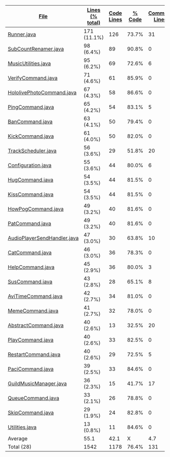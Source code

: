 
|[File](https://github.com/Smaltin/AvilonSubBot/tree/development/statistics%2Fjava%2Fname_ascending.md%2F)|[Lines (% total)](https://github.com/Smaltin/AvilonSubBot/tree/development/statistics%2Fjava%2Flines_ascending.md%2F)|[Code Lines](https://github.com/Smaltin/AvilonSubBot/tree/development/statistics%2Fjava%2Fcode_descending.md%2F)|[% Code](https://github.com/Smaltin/AvilonSubBot/tree/development/statistics%2Fjava%2Fproportion_code_descending.md%2F)|[Comment Lines](https://github.com/Smaltin/AvilonSubBot/tree/development/statistics%2Fjava%2Fcomments_descending.md%2F)|[% Comment](https://github.com/Smaltin/AvilonSubBot/tree/development/statistics%2Fjava%2Fproportion_comments_descending.md%2F)|[Blank Lines](https://github.com/Smaltin/AvilonSubBot/tree/development/statistics%2Fjava%2Fblanks_descending.md%2F)|[% Blank](https://github.com/Smaltin/AvilonSubBot/tree/development/statistics%2Fjava%2Fproportion_blanks_descending.md%2F)|
| --- | --- | --- | --- | --- | --- | --- | --- |
|[Runner.java](https://github.com/Smaltin/AvilonSubBot/tree/development/src%2Fmain%2Fjava%2Fio%2Fgithub%2FSmaltin%2FAvilonSubBot%2FRunner.java)|171 (11.1%)|126|73.7%|31|18.1%|14|8.2%|
|[SubCountRenamer.java](https://github.com/Smaltin/AvilonSubBot/tree/development/src%2Fmain%2Fjava%2Fio%2Fgithub%2FSmaltin%2FAvilonSubBot%2FSubCountRenamer.java)|98 (6.4%)|89|90.8%|0|0.0%|9|9.2%|
|[MusicUtilities.java](https://github.com/Smaltin/AvilonSubBot/tree/development/src%2Fmain%2Fjava%2Fio%2Fgithub%2FSmaltin%2FAvilonSubBot%2FMusicUtilities%2FMusicUtilities.java)|95 (6.2%)|69|72.6%|6|6.3%|20|21.1%|
|[VerifyCommand.java](https://github.com/Smaltin/AvilonSubBot/tree/development/src%2Fmain%2Fjava%2Fio%2Fgithub%2FSmaltin%2FAvilonSubBot%2FCommands%2FVerifyCommand.java)|71 (4.6%)|61|85.9%|0|0.0%|10|14.1%|
|[HololivePhotoCommand.java](https://github.com/Smaltin/AvilonSubBot/tree/development/src%2Fmain%2Fjava%2Fio%2Fgithub%2FSmaltin%2FAvilonSubBot%2FCommands%2FHololivePhotoCommand.java)|67 (4.3%)|58|86.6%|0|0.0%|9|13.4%|
|[PingCommand.java](https://github.com/Smaltin/AvilonSubBot/tree/development/src%2Fmain%2Fjava%2Fio%2Fgithub%2FSmaltin%2FAvilonSubBot%2FCommands%2FPingCommand.java)|65 (4.2%)|54|83.1%|5|7.7%|6|9.2%|
|[BanCommand.java](https://github.com/Smaltin/AvilonSubBot/tree/development/src%2Fmain%2Fjava%2Fio%2Fgithub%2FSmaltin%2FAvilonSubBot%2FCommands%2FBanCommand.java)|63 (4.1%)|50|79.4%|0|0.0%|13|20.6%|
|[KickCommand.java](https://github.com/Smaltin/AvilonSubBot/tree/development/src%2Fmain%2Fjava%2Fio%2Fgithub%2FSmaltin%2FAvilonSubBot%2FCommands%2FKickCommand.java)|61 (4.0%)|50|82.0%|0|0.0%|11|18.0%|
|[TrackScheduler.java](https://github.com/Smaltin/AvilonSubBot/tree/development/src%2Fmain%2Fjava%2Fio%2Fgithub%2FSmaltin%2FAvilonSubBot%2FMusicUtilities%2FTrackScheduler.java)|56 (3.6%)|29|51.8%|20|35.7%|7|12.5%|
|[Configuration.java](https://github.com/Smaltin/AvilonSubBot/tree/development/src%2Fmain%2Fjava%2Fio%2Fgithub%2FSmaltin%2FAvilonSubBot%2FConfiguration.java)|55 (3.6%)|44|80.0%|6|10.9%|5|9.1%|
|[HugCommand.java](https://github.com/Smaltin/AvilonSubBot/tree/development/src%2Fmain%2Fjava%2Fio%2Fgithub%2FSmaltin%2FAvilonSubBot%2FCommands%2FHugCommand.java)|54 (3.5%)|44|81.5%|0|0.0%|10|18.5%|
|[KissCommand.java](https://github.com/Smaltin/AvilonSubBot/tree/development/src%2Fmain%2Fjava%2Fio%2Fgithub%2FSmaltin%2FAvilonSubBot%2FCommands%2FKissCommand.java)|54 (3.5%)|44|81.5%|0|0.0%|10|18.5%|
|[HowPogCommand.java](https://github.com/Smaltin/AvilonSubBot/tree/development/src%2Fmain%2Fjava%2Fio%2Fgithub%2FSmaltin%2FAvilonSubBot%2FCommands%2FHowPogCommand.java)|49 (3.2%)|40|81.6%|0|0.0%|9|18.4%|
|[PatCommand.java](https://github.com/Smaltin/AvilonSubBot/tree/development/src%2Fmain%2Fjava%2Fio%2Fgithub%2FSmaltin%2FAvilonSubBot%2FCommands%2FPatCommand.java)|49 (3.2%)|40|81.6%|0|0.0%|9|18.4%|
|[AudioPlayerSendHandler.java](https://github.com/Smaltin/AvilonSubBot/tree/development/src%2Fmain%2Fjava%2Fio%2Fgithub%2FSmaltin%2FAvilonSubBot%2FMusicUtilities%2FAudioPlayerSendHandler.java)|47 (3.0%)|30|63.8%|10|21.3%|7|14.9%|
|[CatCommand.java](https://github.com/Smaltin/AvilonSubBot/tree/development/src%2Fmain%2Fjava%2Fio%2Fgithub%2FSmaltin%2FAvilonSubBot%2FCommands%2FCatCommand.java)|46 (3.0%)|36|78.3%|0|0.0%|10|21.7%|
|[HelpCommand.java](https://github.com/Smaltin/AvilonSubBot/tree/development/src%2Fmain%2Fjava%2Fio%2Fgithub%2FSmaltin%2FAvilonSubBot%2FCommands%2FHelpCommand.java)|45 (2.9%)|36|80.0%|3|6.7%|6|13.3%|
|[SusCommand.java](https://github.com/Smaltin/AvilonSubBot/tree/development/src%2Fmain%2Fjava%2Fio%2Fgithub%2FSmaltin%2FAvilonSubBot%2FCommands%2FSusCommand.java)|43 (2.8%)|28|65.1%|8|18.6%|7|16.3%|
|[AviTimeCommand.java](https://github.com/Smaltin/AvilonSubBot/tree/development/src%2Fmain%2Fjava%2Fio%2Fgithub%2FSmaltin%2FAvilonSubBot%2FCommands%2FAviTimeCommand.java)|42 (2.7%)|34|81.0%|0|0.0%|8|19.0%|
|[MemeCommand.java](https://github.com/Smaltin/AvilonSubBot/tree/development/src%2Fmain%2Fjava%2Fio%2Fgithub%2FSmaltin%2FAvilonSubBot%2FCommands%2FMemeCommand.java)|41 (2.7%)|32|78.0%|0|0.0%|9|22.0%|
|[AbstractCommand.java](https://github.com/Smaltin/AvilonSubBot/tree/development/src%2Fmain%2Fjava%2Fio%2Fgithub%2FSmaltin%2FAvilonSubBot%2FCommands%2FAbstractCommand.java)|40 (2.6%)|13|32.5%|20|50.0%|7|17.5%|
|[PlayCommand.java](https://github.com/Smaltin/AvilonSubBot/tree/development/src%2Fmain%2Fjava%2Fio%2Fgithub%2FSmaltin%2FAvilonSubBot%2FCommands%2FMusic%2FPlayCommand.java)|40 (2.6%)|33|82.5%|0|0.0%|7|17.5%|
|[RestartCommand.java](https://github.com/Smaltin/AvilonSubBot/tree/development/src%2Fmain%2Fjava%2Fio%2Fgithub%2FSmaltin%2FAvilonSubBot%2FCommands%2FRestartCommand.java)|40 (2.6%)|29|72.5%|5|12.5%|6|15.0%|
|[PaciCommand.java](https://github.com/Smaltin/AvilonSubBot/tree/development/src%2Fmain%2Fjava%2Fio%2Fgithub%2FSmaltin%2FAvilonSubBot%2FCommands%2FPaciCommand.java)|39 (2.5%)|33|84.6%|0|0.0%|6|15.4%|
|[GuildMusicManager.java](https://github.com/Smaltin/AvilonSubBot/tree/development/src%2Fmain%2Fjava%2Fio%2Fgithub%2FSmaltin%2FAvilonSubBot%2FMusicUtilities%2FGuildMusicManager.java)|36 (2.3%)|15|41.7%|17|47.2%|4|11.1%|
|[QueueCommand.java](https://github.com/Smaltin/AvilonSubBot/tree/development/src%2Fmain%2Fjava%2Fio%2Fgithub%2FSmaltin%2FAvilonSubBot%2FCommands%2FMusic%2FQueueCommand.java)|33 (2.1%)|26|78.8%|0|0.0%|7|21.2%|
|[SkipCommand.java](https://github.com/Smaltin/AvilonSubBot/tree/development/src%2Fmain%2Fjava%2Fio%2Fgithub%2FSmaltin%2FAvilonSubBot%2FCommands%2FMusic%2FSkipCommand.java)|29 (1.9%)|24|82.8%|0|0.0%|5|17.2%|
|[Utilities.java](https://github.com/Smaltin/AvilonSubBot/tree/development/src%2Fmain%2Fjava%2Fio%2Fgithub%2FSmaltin%2FAvilonSubBot%2FUtilities.java)|13 (0.8%)|11|84.6%|0|0.0%|2|15.4%|
|Average |55.1|42.1|X|4.7|X|8.3|X|
|Total (28)|1542|1178|76.4%|131| 8.5%|233|15.1%|